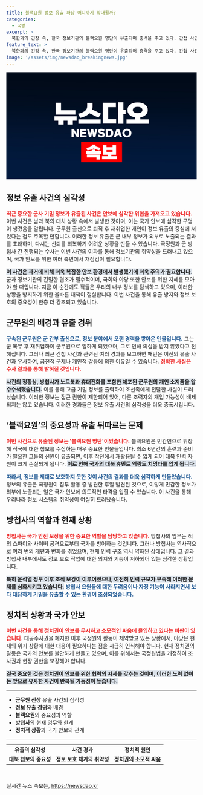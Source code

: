 ```yaml
---
title: 블랙요원 정보 유출 파장 어디까지 확대될까?
categories:
  - 국방
excerpt: >
  북한과의 긴장 속, 한국 정보기관의 블랙요원 명단이 유출되며 충격을 주고 있다. 간첩 사건 여부도 쟁점으로 떠오르는 이 사태, 과연 어떻게 발생했을까? 긴급 수사 속 주요 인물의 신상이 드러나면서 안보가 경각심을 요구하고 있다.
feature_text: >
  북한과의 긴장 속, 한국 정보기관의 블랙요원 명단이 유출되며 충격을 주고 있다. 간첩 사건 여부도 쟁점으로 떠오르는 이 사태, 과연 어떻게 발생했을까? 긴급 수사 속 주요 인물의 신상이 드러나면서 안보가 경각심을 요구하고 있다.
image: '/assets/img/newsdao_breakingnews.jpg'
---
```


<p><img src="/assets/img/newsdao_breakingnews.jpg" alt="koreaapp 속보" /></p>

<h2 data-ke-size="size26">정보 유출 사건의 심각성</h2>

<p data-ke-size="size16"><b><span style="color: #ee2323;">최근 중요한 군사 기밀 정보가 유출된 사건은 안보에 심각한 위협을 가져오고 있습니다.</span></b>  이번 사건은 남과 북의 대치 상황 속에서 발생한 것이며, 이는 국가 안보에 심각한 구멍이 생겼음을 알립니다. 군무원 출신으로 퇴직 후 재취업한 개인이 정보 유출의 중심에 서 있다는 점도 주목할 만합니다. 이러한 정보 유출은 군 내부 정보가 외부로 노출되는 결과를 초래하며, 다시는 신뢰를 회복하기 어려운 상황을 만들 수 있습니다. 국정원과 군 방첩사 간 진행되는 수사는 이번 사건의 여파를 통해 정보기관의 취약성을 드러내고 있으며, 국가 안보를 위한 여러 측면에서 재점검이 필요합니다.</p>

<p data-ke-size="size16"><b><span style="background-color: #21538527;">이 사건은 과거에 비해 더욱 복잡한 안보 환경에서 발생했기에 더욱 주의가 필요합니다.</span></b> 군과 정보기관의 긴밀한 협조가 필수적이며, 국회와 야당 또한 안보를 위한 지혜를 모아야 할 때입니다. 지금 이 순간에도 적들은 우리의 내부 정보를 탐색하고 있으며, 이러한 상황을 방지하기 위한 올바른 대책이 절실합니다. 이번 사건을 통해 유출 방지와 정보 보호의 중요성이 한층 더 강조되고 있습니다.</p>

<h2 data-ke-size="size26">군무원의 배경과 유출 경위</h2>

<p data-ke-size="size16"><b><span style="color: #1a5490;">구속된 군무원은 군 간부 출신으로, 정보 분야에서 오랜 경력을 쌓아온 인물입니다.</span></b> 그는 군 복무 후 재취업하여 군무원으로 일하게 되었으며, 그로 인해 의심을 받지 않았다고 전해집니다. 그러나 최근 간첩 사건과 관련된 여러 경과를 보고하면 패턴은 이전의 유출 사건과 유사하여, 금전적 문제나 개인적 갈등에 의한 이유일 수 있습니다. <b><span style="color: #ee2323;">정확한 사실은 수사 결과를 통해 밝혀질 것입니다.</span></b></p>

<p data-ke-size="size16"><b><span style="background-color: #21538527;">사건의 정황상, 방첩사가 노트북과 휴대전화를 포함한 체포된 군무원의 개인 소지품을 압수수색했습니다.</span></b> 이를 통해 고급 기밀 정보를 출력하여 조선족에게 전달한 사실이 드러났습니다. 이러한 정보는 접근 권한이 제한되어 있어, 다른 조력자의 개입 가능성이 배제되지는 않고 있습니다. 이러한 경과들은 정보 유출 사건의 심각성을 더욱 증폭시킵니다.</p>

<h2 data-ke-size="size26">‘블랙요원’의 중요성과 유출 뒤따르는 문제</h2>

<p data-ke-size="size16"><b><span style="color: #ee2323;">이번 사건으로 유출된 정보는 '블랙요원 명단'이었습니다.</span></b> 블랙요원은 민간인으로 위장해 적국에 대한 첩보를 수집하는 매우 중요한 인물들입니다. 최소 6년간의 훈련과 준비가 필요한 그들의 신원이 유출되면, 이후 작전에서 재활용될 수 없게 되어 대북 인력 자원이 크게 손실되게 됩니다. <b><span style="background-color: #21538527;">이로 인해 국가의 대북 휴민트 역량도 치명타를 입게 됩니다.</span></b></p>

<p data-ke-size="size16"><b><span style="color: #1a5490;">따라서, 정보를 제대로 보호하지 못한 것이 사건의 결과를 더욱 심각하게 만들었습니다.</span></b> 정보의 유출은 국정원이 침투 활동 중 발견한 후일 발견된 것으로, 이렇게 민감한 정보가 외부에 노출되는 일은 국가 안보에 의도적인 타격을 입힐 수 있습니다. 이 사건을 통해 우리나라 정보 시스템의 취약성이 여실히 드러났습니다.</p>

<h2 data-ke-size="size26">방첩사의 역할과 현재 상황</h2>

<p data-ke-size="size16"><b><span style="color: #ee2323;">방첩사는 국가 안전 보장을 위한 중요한 역할을 담당하고 있습니다.</span></b> 방첩사의 임무는 적의 스파이와 사이버 공격으로부터 국가를 방어하는 것입니다. 그러나 방첩사는 역사적으로 여러 번의 개편과 변화를 겪었으며, 현재 인력 구조 역시 약화된 상태입니다. 그 결과 방첩사 내부에서도 정보 보호 작업에 대한 의지와 기능이 저하되어 있는 심각한 상황입니다.</p>

<p data-ke-size="size16"><b><span style="background-color: #21538527;">특히 윤석열 정부 이후 조직 보강이 이루어졌으나, 여전히 인력 규모가 부족해 이러한 문제를 심화시키고 있습니다.</span></b> <b><span style="color: #1a5490;">방첩사 요원들에 대한 두려움이나 자정 기능이 사라지면서 보다 대담하게 기밀을 유출할 수 있는 환경이 조성되었습니다.</span></b></p>

<h2 data-ke-size="size26">정치적 상황과 국가 안보</h2>

<p data-ke-size="size16"><b><span style="color: #ee2323;">이번 사건을 통해 정치권이 안보를 무시하고 소모적인 싸움에 몰입하고 있다는 비판이 있습니다.</span></b> 대공수사권을 폐지한 이후 국정원의 활동이 제약받고 있는 상황에서, 야당은 현재의 위기 상황에 대한 대응이 필요하다는 점을 시급히 인식해야 합니다. 현재 정치권의 갈등은 국가의 안보를 불안하게 만들고 있으며, 이를 위해서는 국정원법을 개정하여 조사권과 현장 권한을 보장해야 합니다.</p>

<p data-ke-size="size16"><b><span style="background-color: #21538527;">결국 중요한 것은 정치권이 안보를 위한 협력의 자세를 갖추는 것이며, 이러한 노력 없이는 앞으로 유사한 사건이 반복될 가능성이 높습니다.</span></b></p>

<hr />

<ul>
    <li><b>군무원 신상</b> 유출 사건의 심각성</li>
    <li><b>정보 유출 경위</b>와 배경</li>
    <li><b>블랙요원</b>의 중요성과 역할</li>
    <li><b>방첩사</b>의 현재 임무와 한계</li>
    <li><b>정치적 상황</b>과 국가 안보의 관계</li>
</ul>

<hr />

<table>
    <tr>
        <td style="text-align: center; height: 17px;"><b>유출의 심각성</b></td>
        <td style="text-align: center; height: 17px;"><b>사건 경과</b></td>
        <td style="text-align: center; height: 17px;"><b>정치적 원인</b></td>
    </tr>
    <tr>
        <td style="text-align: center; height: 17px;"><b>대북 첩보의 중요성</b></td>
        <td style="text-align: center; height: 17px;"><b>정보 보호 체계의 취약성</b></td>
        <td style="text-align: center; height: 17px;"><b>정치권의 소모적 싸움</b></td>
    </tr>
</table>

<p data-ke-size="size16">&nbsp;</p>
실시간 뉴스 속보는, <a href="https://newsdao.kr" rel="dofollow">https://newsdao.kr</a>


